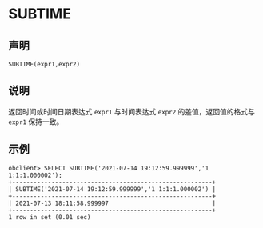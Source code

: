 SUBTIME 
============================



声明 
-----------------------

```unknow
SUBTIME(expr1,expr2)
```



说明 
-----------------------

返回时间或时间日期表达式 `expr1` 与时间表达式 `expr2` 的差值，返回值的格式与 `expr1` 保持一致。

示例 
-----------------------

```unknow
obclient> SELECT SUBTIME('2021-07-14 19:12:59.999999','1 1:1:1.000002');
+--------------------------------------------------------+
| SUBTIME('2021-07-14 19:12:59.999999','1 1:1:1.000002') |
+--------------------------------------------------------+
| 2021-07-13 18:11:58.999997                             |
+--------------------------------------------------------+
1 row in set (0.01 sec)
```


